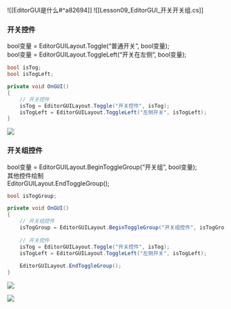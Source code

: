 ![[EditorGUI是什么#^a82694]]
![[Lesson09_EditorGUI_开关开关组.cs]]

### 开关控件
bool变量 = EditorGUILayout.Toggle(“普通开关”, bool变量);  
bool变量 = EditorGUILayout.ToggleLeft(“开关在左侧”, bool变量);
```cs
bool isTog;
bool isTogLeft;

private void OnGUI()
{
    // 开关控件
    isTog = EditorGUILayout.Toggle("开关控件", isTog);
    isTogLeft = EditorGUILayout.ToggleLeft("左侧开关", isTogLeft);
}
```

![](https://linwentao785293209.github.io/images/%E7%BC%96%E8%BE%91%E5%99%A8%E6%8B%93%E5%B1%95/Unity/%E5%8E%9F%E7%94%9F%E7%BC%96%E8%BE%91%E5%99%A8%E6%8B%93%E5%B1%95/01.%E5%8E%9F%E7%94%9F%E7%BC%96%E8%BE%91%E5%99%A8%E6%8B%93%E5%B1%95%E5%9F%BA%E7%A1%80%E7%9F%A5%E8%AF%86/9.EditorGUI-%E5%BC%80%E5%85%B3%E5%BC%80%E5%85%B3%E7%BB%84/1.png)

### 开关组控件
bool变量 = EditorGUILayout.BeginToggleGroup(“开关组”, bool变量);  
其他控件绘制  
EditorGUILayout.EndToggleGroup();
```cs
bool isTogGroup;

private void OnGUI()
{
    // 开关组控件
    isTogGroup = EditorGUILayout.BeginToggleGroup("开关组控件", isTogGroup);
    
    // 开关控件
    isTog = EditorGUILayout.Toggle("开关控件", isTog);
    isTogLeft = EditorGUILayout.ToggleLeft("左侧开关", isTogLeft);
    
    EditorGUILayout.EndToggleGroup();
}
```

![](https://linwentao785293209.github.io/images/%E7%BC%96%E8%BE%91%E5%99%A8%E6%8B%93%E5%B1%95/Unity/%E5%8E%9F%E7%94%9F%E7%BC%96%E8%BE%91%E5%99%A8%E6%8B%93%E5%B1%95/01.%E5%8E%9F%E7%94%9F%E7%BC%96%E8%BE%91%E5%99%A8%E6%8B%93%E5%B1%95%E5%9F%BA%E7%A1%80%E7%9F%A5%E8%AF%86/9.EditorGUI-%E5%BC%80%E5%85%B3%E5%BC%80%E5%85%B3%E7%BB%84/2.png)

![](https://linwentao785293209.github.io/images/%E7%BC%96%E8%BE%91%E5%99%A8%E6%8B%93%E5%B1%95/Unity/%E5%8E%9F%E7%94%9F%E7%BC%96%E8%BE%91%E5%99%A8%E6%8B%93%E5%B1%95/01.%E5%8E%9F%E7%94%9F%E7%BC%96%E8%BE%91%E5%99%A8%E6%8B%93%E5%B1%95%E5%9F%BA%E7%A1%80%E7%9F%A5%E8%AF%86/9.EditorGUI-%E5%BC%80%E5%85%B3%E5%BC%80%E5%85%B3%E7%BB%84/3.png)

